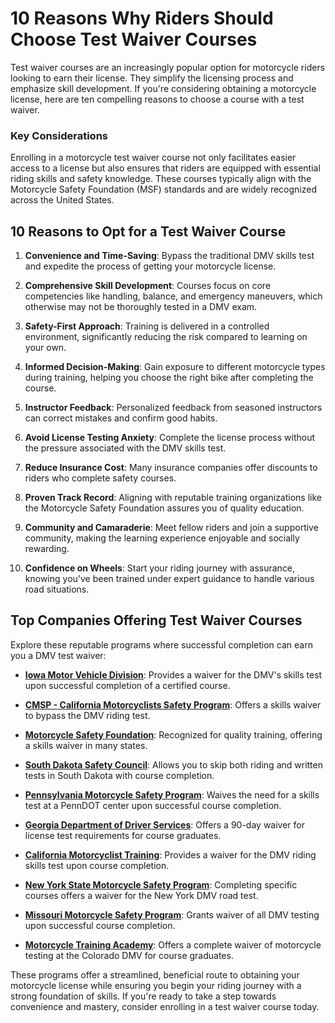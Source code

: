 # 10 Reasons Why Riders Should Choose Test Waiver Courses

Test waiver courses are an increasingly popular option for motorcycle riders looking to earn their license. They simplify the licensing process and emphasize skill development. If you're considering obtaining a motorcycle license, here are ten compelling reasons to choose a course with a test waiver.

### Key Considerations
Enrolling in a motorcycle test waiver course not only facilitates easier access to a license but also ensures that riders are equipped with essential riding skills and safety knowledge. These courses typically align with the Motorcycle Safety Foundation (MSF) standards and are widely recognized across the United States.

## 10 Reasons to Opt for a Test Waiver Course

1. **Convenience and Time-Saving**: Bypass the traditional DMV skills test and expedite the process of getting your motorcycle license.
   
2. **Comprehensive Skill Development**: Courses focus on core competencies like handling, balance, and emergency maneuvers, which otherwise may not be thoroughly tested in a DMV exam.

3. **Safety-First Approach**: Training is delivered in a controlled environment, significantly reducing the risk compared to learning on your own.

4. **Informed Decision-Making**: Gain exposure to different motorcycle types during training, helping you choose the right bike after completing the course.

5. **Instructor Feedback**: Personalized feedback from seasoned instructors can correct mistakes and confirm good habits.

6. **Avoid License Testing Anxiety**: Complete the license process without the pressure associated with the DMV skills test.
   
7. **Reduce Insurance Cost**: Many insurance companies offer discounts to riders who complete safety courses.

8. **Proven Track Record**: Aligning with reputable training organizations like the Motorcycle Safety Foundation assures you of quality education.

9. **Community and Camaraderie**: Meet fellow riders and join a supportive community, making the learning experience enjoyable and socially rewarding.

10. **Confidence on Wheels**: Start your riding journey with assurance, knowing you've been trained under expert guidance to handle various road situations.

## Top Companies Offering Test Waiver Courses

Explore these reputable programs where successful completion can earn you a DMV test waiver:

- **[Iowa Motor Vehicle Division](/dir/iowa_motor_vehicle_division)**: Provides a waiver for the DMV's skills test upon successful completion of a certified course.
  
- **[CMSP - California Motorcyclists Safety Program](/dir/cmsp_-_california_motorcyclists_safety_program)**: Offers a skills waiver to bypass the DMV riding test.

- **[Motorcycle Safety Foundation](/dir/motorcycle_safety_foundation)**: Recognized for quality training, offering a skills waiver in many states.

- **[South Dakota Safety Council](/dir/south_dakota_safety_council)**: Allows you to skip both riding and written tests in South Dakota with course completion.

- **[Pennsylvania Motorcycle Safety Program](/dir/pennsylvania_motorcycle_safety_program)**: Waives the need for a skills test at a PennDOT center upon successful course completion.

- **[Georgia Department of Driver Services](/dir/georgia_department_of_driver_services)**: Offers a 90-day waiver for license test requirements for course graduates.

- **[California Motorcyclist Training](/dir/california_motorcyclist_training)**: Provides a waiver for the DMV riding skills test upon course completion.

- **[New York State Motorcycle Safety Program](/dir/new_york_state_motorcycle_safety_program)**: Completing specific courses offers a waiver for the New York DMV road test.

- **[Missouri Motorcycle Safety Program](/dir/missouri_motorcycle_safety_program)**: Grants waiver of all DMV testing upon successful course completion.

- **[Motorcycle Training Academy](/dir/motorcycle_training_academy)**: Offers a complete waiver of motorcycle testing at the Colorado DMV for course graduates.

These programs offer a streamlined, beneficial route to obtaining your motorcycle license while ensuring you begin your riding journey with a strong foundation of skills. If you're ready to take a step towards convenience and mastery, consider enrolling in a test waiver course today.